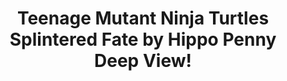 ---
title: Teenage Mutant Ninja Turtles Splintered Fate by Hippo Penny Deep View!
layout: scoredetail
permalink: /meta-score/teenage-mutant-ninja-turtles-splintered-fate
header:
  teaser: /assets/images/teenage-mutant-ninja-turtles-splintered-fate.jpg
  video:
    id: v6UundXFemQ
    provider: youtube
---